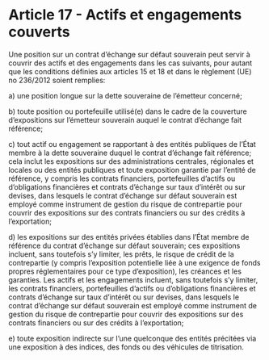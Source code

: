 # Article 17 - Actifs et engagements couverts


Une position sur un contrat d’échange sur défaut souverain peut servir à couvrir des actifs et des engagements dans les cas suivants, pour autant que les conditions définies aux articles 15 et 18 et dans le règlement (UE) no 236/2012 soient remplies:

a) une position longue sur la dette souveraine de l’émetteur concerné;

b) toute position ou portefeuille utilisé(e) dans le cadre de la couverture d’expositions sur l’émetteur souverain auquel le contrat d’échange fait référence;

c) tout actif ou engagement se rapportant à des entités publiques de l’État membre à la dette souveraine duquel le contrat d’échange fait référence; cela inclut les expositions sur des administrations centrales, régionales et locales ou des entités publiques et toute exposition garantie par l’entité de référence, y compris les contrats financiers, portefeuilles d’actifs ou d’obligations financières et contrats d’échange sur taux d’intérêt ou sur devises, dans lesquels le contrat d’échange sur défaut souverain est employé comme instrument de gestion du risque de contrepartie pour couvrir des expositions sur des contrats financiers ou sur des crédits à l’exportation;

d) les expositions sur des entités privées établies dans l’État membre de référence du contrat d’échange sur défaut souverain; ces expositions incluent, sans toutefois s’y limiter, les prêts, le risque de crédit de la contrepartie (y compris l’exposition potentielle liée à une exigence de fonds propres réglementaires pour ce type d’exposition), les créances et les garanties. Les actifs et les engagements incluent, sans toutefois s’y limiter, les contrats financiers, portefeuilles d’actifs ou d’obligations financières et contrats d’échange sur taux d’intérêt ou sur devises, dans lesquels le contrat d’échange sur défaut souverain est employé comme instrument de gestion du risque de contrepartie pour couvrir des expositions sur des contrats financiers ou sur des crédits à l’exportation;

e) toute exposition indirecte sur l’une quelconque des entités précitées via une exposition à des indices, des fonds ou des véhicules de titrisation.
